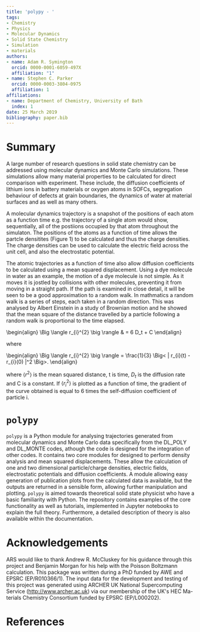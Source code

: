 ```yaml
---
title: 'polypy - '
tags:
- Chemistry
- Physics
- Molecular Dynamics
- Solid State Chemistry
- Simulation
- materials
authors:
- name: Adam R. Symington
  orcid: 0000-0001-6059-497X
  affiliation: "1"
- name: Stephen C. Parker
  orcid: 0000-0003-3804-0975
  affiliation: 1
affiliations:
- name: Department of Chemistry, University of Bath
  index: 1
date: 25 March 2019
bibliography: paper.bib
---
```


# Summary

A large number of research questions in solid state chemistry can be addressed using molecular dynamics and Monte Carlo simulations. These simulations allow many material properties to be calculated for direct comparison with experiment.  These include, the diffusion coefficients of lithium ions in battery materials or oxygen atoms in SOFCs, segregation behaviour of defects at grain boundaries, the dynamics of water at material surfaces and as well as many others.

A molecular dynamics trajectory is a snapshot of the positions of each atom as a function time e.g. the trajectory of a single atom would show, sequentially, all of the postiions occupied by that atom throughout the simulaton. The positions of the atoms as a function of time allows the partcle densitites (Figure 1) to be calculated and thus the charge densities. The charge densities can be used to calculate the electric field across the unit cell, and also the electrostatic potential.   

The atomic trajectories as a function of time also allow diffusion coefficients to be calculated using a mean squared displacement. Using a dye molecule in water as an example, the motion of a dye molecule is not simple. As it moves it is jostled by collisions with other molecules, preventing it from moving in a straight path. If the path is examined in close detail, it will be seen to be a good approximation to a random walk. In mathmatics a random walk is a series of steps, each taken in a random direction. This was analysed by Albert Einstein in a study of Brownian motion and he showed that the mean square of the distance travelled by a particle following a random walk is proportional to the time elapsed. 

\begin{align}
\Big \langle r_{i}^{2} \big \rangle & = 6 D_t + C 
\end{align}


where 

\begin{align}
\Big \langle r_{i}^{2} \big \rangle = \frac{1}{3} \Big< | r_{i}(t) - r_{i}(0) |^2 \Big>.
\end{align}


where $\Big \langle r^2 \big \rangle$ is the mean squared distance, t is time, $D_t$ is the diffusion rate and C is a constant. If $\Big \langle r_{i}^{2} \big \rangle$ is plotted as a function of time, the gradient of the curve obtained is equal to 6 times the self-diffusion coefficient of particle i.

# `polypy`

`polypy` is a Python module for analysing trajectories generated from molecular dynamics and Monte Carlo data specifically from the DL_POLY and DL_MONTE codes, athough the code is designed for the integration of other codes.
It contains two core modules for designed to perform density analysis and mean squared displacements.
These allow the calculation of one and two dimensional particle/charge densities, electric fields, electrostatic potentials and diffusion coefficients. A module allowing easy generation of publication plots from the calculated data is available, but the outputs are returned in a sensible form, allowing further manipulation and plotting.
`polypy` is aimed towards theoretical solid state physicist who have a basic familiarity with Python.
The repository contains examples of the core functionality as well as tutorials, implemented in Jupyter notebooks to explain the full theory.
Furthermore, a detailed description of theory is also available within the documentation.

# Acknowledgements
  
ARS would like to thank Andrew R. McCluskey for his guidance through this project and Benjamin Morgan for his help with the Poisson Boltzmann calculation. This package was written during a PhD funded by AWE and EPSRC (EP/R010366/1). The input data for the development and testing of this project was generated using ARCHER UK National Supercomputing Service (http://www.archer.ac.uk) via our membership of the UK's HEC Ma-terials Chemistry Consortium funded by EPSRC (EP/L000202).

# References